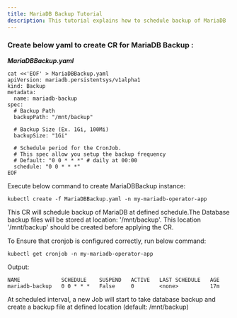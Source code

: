 ```yaml
---
title: MariaDB Backup Tutorial
description: This tutorial explains how to schedule backup of MariaDB
---
```


### Create below yaml to create CR for MariaDB Backup : 

***MariaDBBackup.yaml***

```execute
cat <<'EOF' > MariaDBBackup.yaml
apiVersion: mariadb.persistentsys/v1alpha1
kind: Backup
metadata:
  name: mariadb-backup
spec:
  # Backup Path
  backupPath: "/mnt/backup"

  # Backup Size (Ex. 1Gi, 100Mi)
  backupSize: "1Gi" 

  # Schedule period for the CronJob.
  # This spec allow you setup the backup frequency
  # Default: "0 0 * * *" # daily at 00:00
  schedule: "0 0 * * *"
EOF
```

Execute below command to create MariaDBBackup instance:

```execute
kubectl create -f MariaDBBackup.yaml -n my-mariadb-operator-app
```

This CR will schedule backup of MariaDB at defined schedule.The Database backup files will be stored at location: '/mnt/backup'. 
This location '/mnt/backup' should be created before applying the CR. 

To Ensure that cronjob is configured correctly, run below command:


```execute
kubectl get cronjob -n my-mariadb-operator-app
```

Output:
```
NAME             SCHEDULE    SUSPEND   ACTIVE   LAST SCHEDULE   AGE
mariadb-backup   0 0 * * *   False     0        <none>          17m
```

At scheduled interval, a new Job will start to take database backup and create a backup file at defined location (default: /mnt/backup)





